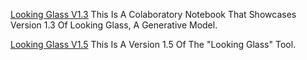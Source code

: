 
[Looking Glass V1.3](https://colab.research.google.com/drive/15vFLeepkSTr1qd4xs31g9kMEiwkWP0sh)
This Is A Colaboratory Notebook That Showcases Version 1.3 Of Looking Glass, A Generative Model.

[Looking Glass V1.5](https://colab.research.google.com/drive/1gr0dSCcFH_hYjbAPuThwAxbA1T8DD1Od?usp=sharing)
This Is A Version 1.5 Of The "Looking Glass" Tool.
